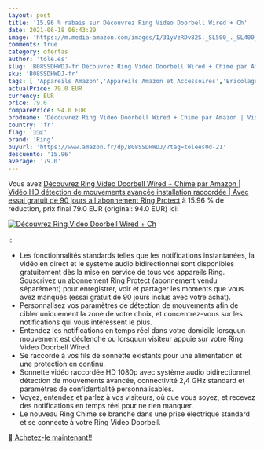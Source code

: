 ```yaml
---
layout: post
title: '15.96 % rabais sur Découvrez Ring Video Doorbell Wired + Ch'
date: 2021-06-18 06:43:29
image: 'https://m.media-amazon.com/images/I/31yVzRDv82S._SL500_._SL400_.jpg'
comments: true
category: ofertas
author: 'tole.es'
slug: 'B08SSDHWDJ-fr Découvrez Ring Video Doorbell Wired + Chime par Amazon |...'
sku: 'B08SSDHWDJ-fr'
tags: [ 'Appareils Amazon','Appareils Amazon et Accessoires','Bricolage','Carillons et sonnettes','Interphones','Sonnettes et carillons','Sécurité et éclairage connectés','ring','Électricité', ]
actualPrice: 79.0 EUR
currency: EUR
price: 79.0
comparePrice: 94.0 EUR
prodname: 'Découvrez Ring Video Doorbell Wired + Chime par Amazon | Vidéo HD  détection de mouvements avancée  installation raccordée | Avec essai gratuit de 90 jours à l abonnement Ring Protect'
country: 'fr'
flag: '🇫🇷'
brand: 'Ring'
buyurl: 'https://www.amazon.fr/dp/B08SSDHWDJ/?tag=tolees0d-21'
descuento: '15.96'
average: '79.0'
---
```


Vous avez [Découvrez Ring Video Doorbell Wired + Chime par Amazon | Vidéo HD  détection de mouvements avancée  installation raccordée | Avec essai gratuit de 90 jours à l abonnement Ring Protect](https://www.amazon.fr/dp/B08SSDHWDJ/?tag=tolees0d-21)  à  15.96 % de réduction, prix final  79.0 EUR (original: 94.0 EUR) ici:

[![Découvrez Ring Video Doorbell Wired + Ch](https://m.media-amazon.com/images/I/31yVzRDv82S._SL500_._SL400_.jpg)](https://www.amazon.fr/dp/B08SSDHWDJ/?tag=tolees0d-21)

ℹ️:

- Les fonctionnalités standards telles que les notifications instantanées, la vidéo en direct et le système audio bidirectionnel sont disponibles gratuitement dès la mise en service de tous vos appareils Ring. Souscrivez un abonnement Ring Protect (abonnement vendu séparément) pour enregistrer, voir et partager les moments que vous avez manqués (essai gratuit de 90 jours inclus avec votre achat).
- Personnalisez vos paramètres de détection de mouvements afin de cibler uniquement la zone de votre choix, et concentrez-vous sur les notifications qui vous intéressent le plus.
- Entendez les notifications en temps réel dans votre domicile lorsquun mouvement est déclenché ou lorsquun visiteur appuie sur votre Ring Video Doorbell Wired.
- Se raccorde à vos fils de sonnette existants pour une alimentation et une protection en continu.
- Sonnette vidéo raccordée HD 1080p avec système audio bidirectionnel, détection de mouvements avancée, connectivité 2,4 GHz standard et paramètres de confidentialité personnalisables.
- Voyez, entendez et parlez à vos visiteurs, où que vous soyez, et recevez des notifications en temps réel pour ne rien manquer.
- Le nouveau Ring Chime se branche dans une prise électrique standard et se connecte à votre Ring Video Doorbell.

[🛒 Achetez-le maintenant!!](https://www.amazon.fr/dp/B08SSDHWDJ/?tag=tolees0d-21)
